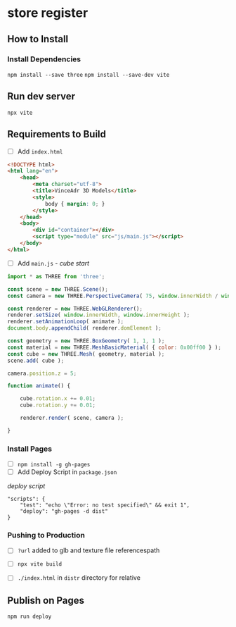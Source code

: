 # store register

## How to Install

### Install Dependencies

`npm install --save three`
`npm install --save-dev vite`

## Run dev server

`npx vite`

## Requirements to Build

- [ ] Add `index.html`

```html
<!DOCTYPE html>
<html lang="en">
	<head>
		<meta charset="utf-8">
		<title>VinceAdr 3D Models</title>
		<style>
			body { margin: 0; }
		</style>
	</head>
	<body>
		<div id="container"></div>
		<script type="module" src="js/main.js"></script>
	</body>
</html>
```

- [ ] Add `main.js` - *cube start*

```js
import * as THREE from 'three';

const scene = new THREE.Scene();
const camera = new THREE.PerspectiveCamera( 75, window.innerWidth / window.innerHeight, 0.1, 1000 );

const renderer = new THREE.WebGLRenderer();
renderer.setSize( window.innerWidth, window.innerHeight );
renderer.setAnimationLoop( animate );
document.body.appendChild( renderer.domElement );

const geometry = new THREE.BoxGeometry( 1, 1, 1 );
const material = new THREE.MeshBasicMaterial( { color: 0x00ff00 } );
const cube = new THREE.Mesh( geometry, material );
scene.add( cube );

camera.position.z = 5;

function animate() {

	cube.rotation.x += 0.01;
	cube.rotation.y += 0.01;

	renderer.render( scene, camera );

}

```

### Install Pages

- [ ] `npm install -g gh-pages`
- [ ] Add Deploy Script in `package.json`

*deploy script*
```
"scripts": {
    "test": "echo \"Error: no test specified\" && exit 1",
    "deploy": "gh-pages -d dist"
}
```

### Pushing to Production

- [ ] `?url` added to glb and texture file referencespath
- [ ] `npx vite build`
- [ ] `./index.html` in `distr` directory for relative 


## Publish on Pages

`npm run deploy`

